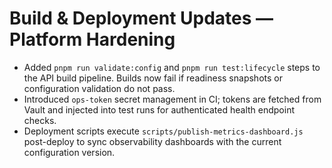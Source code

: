 # Build & Deployment Updates — Platform Hardening

- Added `pnpm run validate:config` and `pnpm run test:lifecycle` steps to the API build pipeline. Builds now fail if readiness
  snapshots or configuration validation do not pass.
- Introduced `ops-token` secret management in CI; tokens are fetched from Vault and injected into test runs for authenticated
  health endpoint checks.
- Deployment scripts execute `scripts/publish-metrics-dashboard.js` post-deploy to sync observability dashboards with the current
  configuration version.
